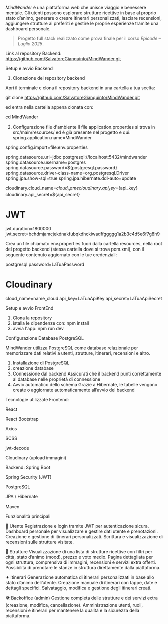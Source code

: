 _MindWander_ è una piattaforma web che unisce viaggio e benessere mentale. Gli utenti possono esplorare strutture ricettive in base al proprio stato d’animo, generare o creare itinerari personalizzati, lasciare recensioni, aggiungere strutture ai preferiti e gestire le proprie esperienze tramite una dashboard personale.

> Progetto full stack realizzato come prova finale per il corso _Epicode – Luglio 2025_.

Link al repository Backend: https://github.com/SalvatoreGianquinto/MindWander.git

Setup e avvio Backend

1. Clonazione del repository backend

Apri il terminale e clona il repository backend in una cartella a tua scelta:

git clone https://github.com/SalvatoreGianquinto/MindWander.git

ed entra nella cartella appena clonata con:

cd MindWander

2. Configurazione file d'ambiente
   Il file application.properties si trova in src/main/resources/ ed è già presente nel progetto e qui:
   spring.application.name=MindWander

spring.config.import=file:env.properties

spring.datasource.url=jdbc:postgresql://localhost:5432/mindwander
spring.datasource.username=postgres
spring.datasource.password=${postgresql.password}
spring.datasource.driver-class-name=org.postgresql.Driver
spring.jpa.show-sql=true
spring.jpa.hibernate.ddl-auto=update

cloudinary.cloud_name=${cloud_name}
cloudinary.api_key=${api_key}
cloudinary.api_secret=${api_secret}

# JWT

jwt.duration=1800000
jwt.secret=bchdmjamcjekdnakfubqkdhckiwadffggggg1a2b3c4d5e6f7g8h9

Crea un file chiamato env.properties fuori dalla cartella resources, nella root del progetto backend (stessa cartella dove si trova pom.xml), con il seguente contenuto aggiornato con le tue credenziali:

postgresql.password=LaTuaPassword

# Cloudinary

cloud_name=name_cloud
api_key=LaTuaApiKey
api_secret=LaTuaApiSecret

Setup e avvio FrontEnd

1. Clona la repository
2. istalla le dipendenze con:
   npm install
3. avvia l'app:
   npm run dev

Configurazione Database PostgreSQL

MindWander utilizza PostgreSQL come database relazionale per memorizzare dati relativi a utenti, strutture, itinerari, recensioni e altro.

1. Installazione di PostgreSQL
2. creazione database
3. Connessione dal backend
   Assicurati che il backend punti correttamente al database nelle proprietà di connessione
4. Avvio automatico dello schema
   Grazie a Hibernate, le tabelle vengono create o aggiornate automaticamente all’avvio del backend

Tecnologie utilizzate
Frontend:

React

React Bootstrap

Axios

SCSS

jwt-decode

Cloudinary (upload immagini)

Backend:
Spring Boot

Spring Security (JWT)

PostgreSQL

JPA / Hibernate

Maven

Funzionalità principali

👤 Utente
Registrazione e login tramite JWT per autenticazione sicura.
Dashboard personale per visualizzare e gestire dati utente e prenotazioni.
Creazione e gestione di itinerari personalizzati.
Scrittura e visualizzazione di recensioni sulle strutture visitate.

🏨 Strutture
Visualizzazione di una lista di strutture ricettive con filtri per città, stato d’animo (mood), prezzo e voto medio.
Pagina dettagliata per ogni struttura, comprensiva di immagini, recensioni e servizi extra offerti.
Possibilità di prenotare le stanze in struttura direttamente dalla piattaforma.

✈ Itinerari
Generazione automatica di itinerari personalizzati in base allo stato d’animo dell’utente.
Creazione manuale di itinerari con tappe, date e dettagli specifici.
Salvataggio, modifica e gestione degli itinerari creati.

🛠 Backoffice (admin)
Gestione completa delle strutture e dei servizi extra (creazione, modifica, cancellazione).
Amministrazione utenti, ruoli, recensioni e itinerari per mantenere la qualità e la sicurezza della piattaforma.
